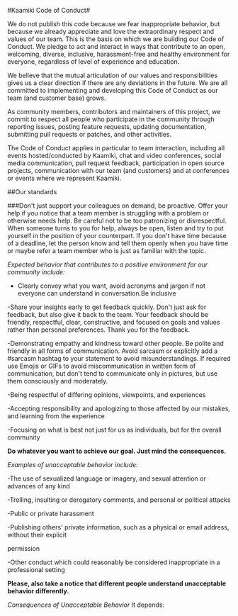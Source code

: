 #Kaamiki Code of Conduct#

We do not publish this code because we fear inappropriate behavior, but because we already appreciate and love the extraordinary respect and values of our team. This is the basis on which we are building our Code of Conduct. We pledge to act and interact in ways that contribute to an open, welcoming, diverse, inclusive, harassment-free and healthy environment for everyone, regardless of level of experience and education.

We believe that the mutual articulation of our values and responsibilities gives us a clear direction if there are any deviations in the future. We are all committed to implementing and developing this Code of Conduct as our team (and customer base) grows.

As community members, contributors and maintainers of this project, we commit to respect all people who participate in the community through reporting issues, posting feature requests, updating documentation, submitting pull requests or patches, and other activities.

The Code of Conduct applies in particular to team interaction, including all events hosted/conducted by Kaamiki, chat and video conferences, social media communication, pull request feedback, participation in open source projects, communication with our team (and customers) and at conferences or events where we represent Kaamiki.

##Our standards


###Don't just support your colleagues on demand, be proactive. Offer your help if you notice that a team member is struggling with a problem or otherwise needs help. Be careful not to be too patronizing or disrespectful. When someone turns to you for help, always be open, listen and try to put yourself in the position of your counterpart. If you don't have time because of a deadline, let the person know and tell them openly when you have time or maybe refer a team member who is just as familiar with the topic.


*Expected behavior that contributes to a positive environment for our community include:*


- Clearly convey what you want, avoid acronyms and jargon if not everyone can understand in conversation.Be inclusive

-Share your insights early to get feedback quickly. Don't just ask for feedback, but also give it back to the team. Your feedback should be friendly, respectful, clear, constructive, and focused on goals and values rather than personal preferences. Thank you for the feedback.

-Demonstrating empathy and kindness toward other people. Be polite and friendly in all forms of communication. Avoid sarcasm or explicitly add a #sarcasm hashtag to your statement to avoid misunderstandings. If required use Emojis or GIFs to avoid miscommunication in written form of communication, but don't tend to communicate only in pictures, but use them consciously and moderately.

-Being respectful of differing opinions, viewpoints, and experiences

-Accepting responsibility and apologizing to those affected by our mistakes, and learning from the experience

-Focusing on what is best not just for us as individuals, but for the overall community

**Do whatever you want to achieve our goal. Just mind the consequences.**

*Examples of unacceptable behavior include:*

-The use of sexualized language or imagery, and sexual attention or advances of any kind

-Trolling, insulting or derogatory comments, and personal or political attacks

-Public or private harassment

-Publishing others' private information, such as a physical or email address, without their explicit 

permission

-Other conduct which could reasonably be considered inappropriate in a professional setting

**Please, also take a notice that different people understand unacceptable behavior differently.**

*Consequences of Unacceptable Behavior*
It depends:

